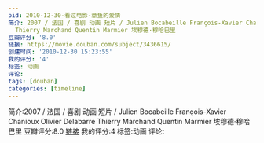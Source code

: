 ```yaml
---
pid: 2010-12-30-看过电影-章鱼的爱情
简介: 2007 / 法国 / 喜剧 动画 短片 / Julien Bocabeille François-Xavier Chanioux Olivier Delabarre
  Thierry Marchand Quentin Marmier 埃穆德·穆哈巴里
豆瓣评分: '8.0'
链接: https://movie.douban.com/subject/3436615/
创建时间: '2010-12-30 15:23:55'
我的评分: '4'
标签: 动画
评论:
tags: [douban]
categories: [timeline]
---
```

简介:2007 / 法国 / 喜剧 动画 短片 / Julien Bocabeille François-Xavier Chanioux Olivier Delabarre Thierry Marchand Quentin Marmier 埃穆德·穆哈巴里
豆瓣评分:8.0
[链接](https://movie.douban.com/subject/3436615/)
我的评分:4
标签:动画
评论:
